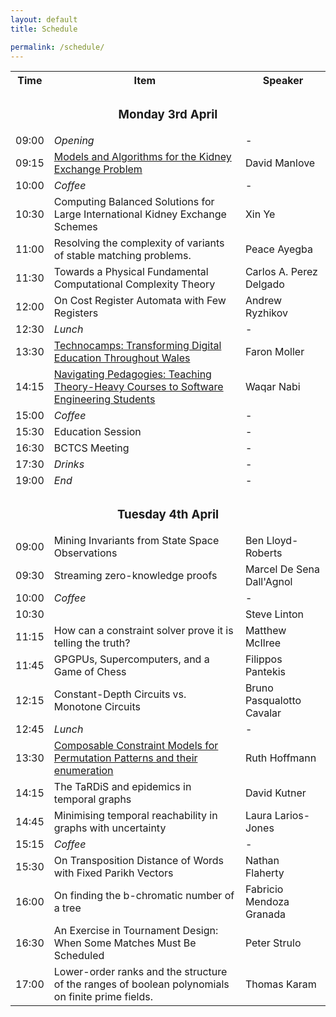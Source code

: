 ```yaml
---
layout: default
title: Schedule

permalink: /schedule/
---
```


<table>
    <tr>
        <th>Time</th>
        <th>Item</th>
        <th>Speaker</th>
    </tr>
    <tr>
    </tr>
    <tr>
    <td style="text-align: center; padding-bottom: 0px;" colspan=3><h3><b>Monday 3rd April</b></h3></td>
    </tr>
    <tr>
        <td>09:00</td>
        <td><i>Opening</i></td>
        <td>-</td>
    </tr>
    <tr>
        <td>09:15</td>
        <td><a href="/speakers#ProfDavidManlove">Models and Algorithms for the Kidney Exchange Problem</a></td>
        <td>David Manlove</td>
    </tr>
    <tr>
        <td>10:00</td>
        <td><i>Coffee</i></td>
        <td>-</td>
    </tr>
    <tr>
        <td>10:30</td>
        <td>Computing Balanced Solutions for Large International Kidney Exchange Schemes</td>
        <td>Xin Ye</td>
    </tr>
    <tr>
        <td>11:00</td>
        <td>Resolving the complexity of variants of stable matching problems. </td>
        <td>Peace Ayegba</td>
    </tr>
    <tr>
        <td>11:30</td>
        <td>Towards a Physical Fundamental Computational Complexity Theory</td>
        <td>Carlos A. Perez Delgado</td>
    </tr>
    <tr>
        <td>12:00</td>
        <td>On Cost Register Automata with Few Registers</td>
        <td>Andrew Ryzhikov</td>
    </tr>
    <tr>
        <td>12:30</td>
        <td><i>Lunch</i></td>
        <td>-</td>
    </tr>
    <tr>
        <td>13:30</td>
        <td><a href="/speakers#ProfFaronMoller">Technocamps: Transforming Digital Education Throughout Wales</a></td>
        <td>Faron Moller</td>
    </tr>
    <tr>
        <td>14:15</td>
        <td><a href="/speakers#DrSyedWaqarNabi">Navigating Pedagogies: Teaching Theory-Heavy Courses to Software Engineering Students</a></td>
        <td>Waqar Nabi</td>
    </tr>
    <tr>
        <td>15:00</td>
        <td><i>Coffee</i></td>
        <td>-</td>
    </tr>
    <tr>
        <td>15:30</td>
        <td>Education Session</td>
        <td>-</td>
    </tr>
    <tr>
        <td>16:30</td>
        <td>BCTCS Meeting</td>
        <td>-</td>
    </tr>
    <tr>
        <td>17:30</td>
        <td><i>Drinks</i></td>
        <td>-</td>
    </tr>
        <tr>
        <td>19:00</td>
        <td><i>End</i></td>
        <td>-</td>
    </tr>
    <tr>
    <td style="text-align: center; padding-bottom: 0px;" colspan=3><h3><b>Tuesday 4th April</b></h3></td>
    </tr>
    <tr>
        <td>09:00</td>
        <td>Mining Invariants from State Space Observations</td>
        <td>Ben Lloyd-Roberts</td>
    </tr>
    <tr>
        <td>09:30</td>
        <td>Streaming zero-knowledge proofs</td>
        <td>Marcel De Sena Dall'Agnol</td>
    </tr>
    <tr>
        <td>10:00</td>
        <td><i>Coffee</i></td>
        <td>-</td>
    </tr>
    <tr>
        <td>10:30</td>
        <td></td>
        <td>Steve Linton</td>
    </tr>
    <tr>
        <td>11:15</td>
        <td> How can a constraint solver prove it is telling the truth?</td>
        <td>Matthew McIlree</td>
    </tr>
    <tr>
        <td>11:45</td>
        <td>GPGPUs, Supercomputers, and a Game of Chess</td>
        <td>Filippos Pantekis</td>
    </tr>
    <tr>
        <td>12:15</td>
        <td>Constant-Depth Circuits vs. Monotone Circuits</td>
        <td>Bruno Pasqualotto Cavalar</td>
    </tr>
    <tr>
        <td>12:45</td>
        <td><i>Lunch</i></td>
        <td>-</td>
    </tr>
    <tr>
        <td>13:30</td>
        <td><a href="/speakers#DrRuthHoffmann">Composable Constraint Models for Permutation Patterns and their enumeration</a></td>
        <td>Ruth Hoffmann</td>
    </tr>
    <tr>
        <td>14:15</td>
        <td>The TaRDiS and epidemics in temporal graphs</td>
        <td>David Kutner</td>
    </tr>
    <tr>
        <td>14:45</td>
        <td>Minimising temporal reachability in graphs with uncertainty</td>
        <td>Laura Larios-Jones</td>
    </tr>
    <tr>
        <td>15:15</td>
        <td><i>Coffee</i></td>
        <td>-</td>
    </tr>
    <tr>
        <td>15:30</td>
        <td>On Transposition Distance of Words with Fixed Parikh Vectors</td>
        <td>Nathan Flaherty</td>
    </tr>
    <tr>
        <td>16:00</td>
        <td>On finding the b-chromatic number of a tree</td>
        <td>Fabricio Mendoza Granada</td>
    </tr>
    <tr>
        <td>16:30</td>
        <td>An Exercise in Tournament Design: When Some Matches Must Be Scheduled</td>
        <td>Peter Strulo</td>
    </tr>
    <tr>
        <td>17:00</td>
        <td> Lower-order ranks and the structure of the ranges of boolean polynomials on finite prime fields.</td>
        <td>Thomas Karam</td>
    </tr>
</table>

